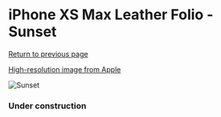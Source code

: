 # iPhone XS Max Leather Folio - Sunset

[Return to previous page](/iphone_x)

[High-resolution image from Apple](https://store.storeimages.cdn-apple.com/8756/as-images.apple.com/is/MVFU2?wid=4500&hei=4500&fmt=png)

<div style="width: 384px"><img src="/everypreview/MVFU2.png" alt="Sunset"></div>

### Under construction
